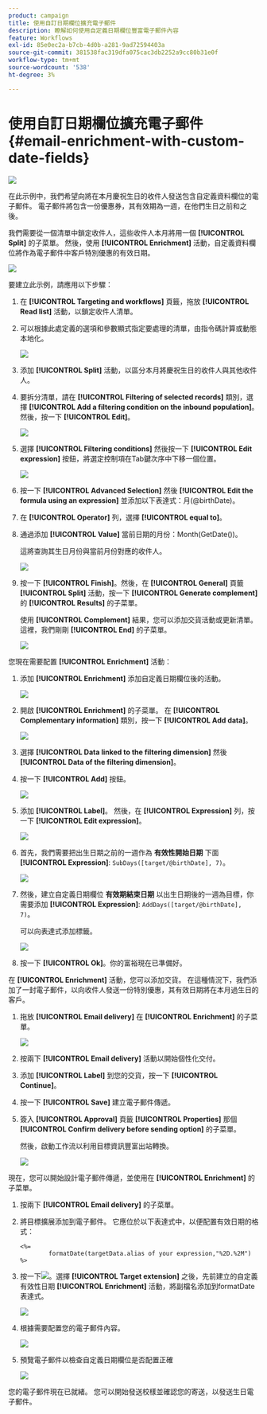 ```yaml
---
product: campaign
title: 使用自訂日期欄位擴充電子郵件
description: 瞭解如何使用自定義日期欄位豐富電子郵件內容
feature: Workflows
exl-id: 85e0ec2a-b7cb-4d0b-a281-9ad72594403a
source-git-commit: 381538fac319dfa075cac3db2252a9cc80b31e0f
workflow-type: tm+mt
source-wordcount: '538'
ht-degree: 3%

---
```


# 使用自訂日期欄位擴充電子郵件{#email-enrichment-with-custom-date-fields}

![](../../assets/v7-only.svg)

在此示例中，我們希望向將在本月慶祝生日的收件人發送包含自定義資料欄位的電子郵件。 電子郵件將包含一份優惠券，其有效期為一週，在他們生日之前和之後。

我們需要從一個清單中鎖定收件人，這些收件人本月將用一個 **[!UICONTROL Split]** 的子菜單。 然後，使用 **[!UICONTROL Enrichment]** 活動，自定義資料欄位將作為電子郵件中客戶特別優惠的有效日期。

![](assets/uc_enrichment.png)

要建立此示例，請應用以下步驟：

1. 在 **[!UICONTROL Targeting and workflows]** 頁籤，拖放 **[!UICONTROL Read list]** 活動，以鎖定收件人清單。
1. 可以根據此處定義的選項和參數顯式指定要處理的清單，由指令碼計算或動態本地化。

   ![](assets/uc_enrichment_1.png)

1. 添加 **[!UICONTROL Split]** 活動，以區分本月將慶祝生日的收件人與其他收件人。
1. 要拆分清單，請在 **[!UICONTROL Filtering of selected records]** 類別，選擇 **[!UICONTROL Add a filtering condition on the inbound population]**。 然後，按一下 **[!UICONTROL Edit]**。

   ![](assets/uc_enrichment_2.png)

1. 選擇 **[!UICONTROL Filtering conditions]** 然後按一下 **[!UICONTROL Edit expression]** 按鈕，將選定控制項在Tab鍵次序中下移一個位置。

   ![](assets/uc_enrichment_3.png)

1. 按一下 **[!UICONTROL Advanced Selection]** 然後 **[!UICONTROL Edit the formula using an expression]** 並添加以下表達式：月(@birthDate)。
1. 在 **[!UICONTROL Operator]** 列，選擇 **[!UICONTROL equal to]**。
1. 通過添加 **[!UICONTROL Value]** 當前日期的月份：Month(GetDate())。

   這將查詢其生日月份與當前月份對應的收件人。

   ![](assets/uc_enrichment_4.png)

1. 按一下 **[!UICONTROL Finish]**。然後，在 **[!UICONTROL General]** 頁籤 **[!UICONTROL Split]** 活動，按一下 **[!UICONTROL Generate complement]** 的 **[!UICONTROL Results]** 的子菜單。

   使用 **[!UICONTROL Complement]** 結果，您可以添加交貨活動或更新清單。 這裡，我們剛剛 **[!UICONTROL End]** 的子菜單。

   ![](assets/uc_enrichment_6.png)

您現在需要配置 **[!UICONTROL Enrichment]** 活動：

1. 添加 **[!UICONTROL Enrichment]** 添加自定義日期欄位後的活動。

   ![](assets/uc_enrichment_7.png)

1. 開啟 **[!UICONTROL Enrichment]** 的子菜單。 在 **[!UICONTROL Complementary information]** 類別，按一下 **[!UICONTROL Add data]**。

   ![](assets/uc_enrichment_8.png)

1. 選擇 **[!UICONTROL Data linked to the filtering dimension]** 然後 **[!UICONTROL Data of the filtering dimension]**。
1. 按一下 **[!UICONTROL Add]** 按鈕。

   ![](assets/uc_enrichment_9.png)

1. 添加 **[!UICONTROL Label]**。 然後，在 **[!UICONTROL Expression]** 列，按一下 **[!UICONTROL Edit expression]**。

   ![](assets/uc_enrichment_10.png)

1. 首先，我們需要把出生日期之前的一週作為 **有效性開始日期** 下面 **[!UICONTROL Expression]**: `SubDays([target/@birthDate], 7)`。

   ![](assets/uc_enrichment_11.png)

1. 然後，建立自定義日期欄位 **有效期結束日期** 以出生日期後的一週為目標，你需要添加 **[!UICONTROL Expression]**: `AddDays([target/@birthDate], 7)`。

   可以向表達式添加標籤。

   ![](assets/uc_enrichment_12.png)

1. 按一下 **[!UICONTROL Ok]**。你的富裕現在已準備好。

在 **[!UICONTROL Enrichment]** 活動，您可以添加交貨。 在這種情況下，我們添加了一封電子郵件，以向收件人發送一份特別優惠，其有效日期將在本月過生日的客戶。

1. 拖放 **[!UICONTROL Email delivery]** 在 **[!UICONTROL Enrichment]** 的子菜單。

   ![](assets/uc_enrichment_15.png)

1. 按兩下 **[!UICONTROL Email delivery]** 活動以開始個性化交付。
1. 添加 **[!UICONTROL Label]** 到您的交貨，按一下 **[!UICONTROL Continue]**。
1. 按一下 **[!UICONTROL Save]** 建立電子郵件傳遞。
1. 簽入 **[!UICONTROL Approval]** 頁籤 **[!UICONTROL Properties]** 那個 **[!UICONTROL Confirm delivery before sending option]** 的子菜單。

   然後，啟動工作流以利用目標資訊豐富出站轉換。

   ![](assets/uc_enrichment_18.png)

現在，您可以開始設計電子郵件傳遞，並使用在 **[!UICONTROL Enrichment]** 的子菜單。

1. 按兩下 **[!UICONTROL Email delivery]** 的子菜單。
1. 將目標擴展添加到電子郵件。 它應位於以下表達式中，以便配置有效日期的格式：

   ```
   <%=
           formatDate(targetData.alias of your expression,"%2D.%2M")  %>
   ```

1. 按一下![](assets/uc_enrichment_16.png)。選擇 **[!UICONTROL Target extension]** 之後，先前建立的自定義有效性日期 **[!UICONTROL Enrichment]** 活動，將副檔名添加到formatDate表達式。

   ![](assets/uc_enrichment_19.png)

1. 根據需要配置您的電子郵件內容。

   ![](assets/uc_enrichment_17.png)

1. 預覽電子郵件以檢查自定義日期欄位是否配置正確

   ![](assets/uc_enrichment_20.png)

您的電子郵件現在已就緒。 您可以開始發送校樣並確認您的寄送，以發送生日電子郵件。
